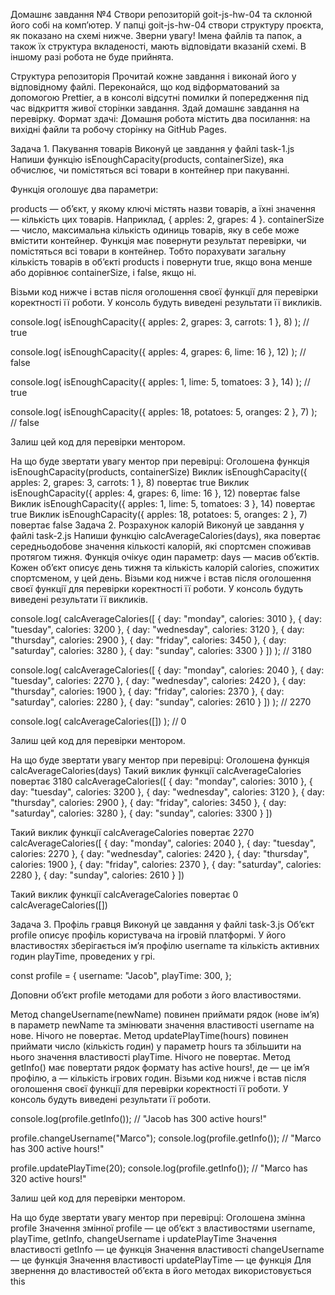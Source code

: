 Домашнє завдання №4
Створи репозиторій goit-js-hw-04 та склонюй його собі на комп’ютер.
У папці goit-js-hw-04 створи структуру проєкта, як показано на схемі нижче.
Зверни увагу!
Імена файлів та папок, а також їх структура вкладеності, мають відповідати вказаній схемі. В іншому разі робота не буде прийнята.

Структура репозиторія
Прочитай кожне завдання і виконай його у відповідному файлі.
Переконайся, що код відформатований за допомогою Prettier, а в консолі відсутні помилки й попередження під час відкриття живої сторінки завдання.
Здай домашнє завдання на перевірку.
Формат здачі: Домашня робота містить два посилання: на вихідні файли та робочу сторінку на GitHub Pages.

Задача 1. Пакування товарів
Виконуй це завдання у файлі task-1.js
Напиши функцію isEnoughCapacity(products, containerSize), яка обчислює, чи помістяться всі товари в контейнер при пакуванні.

Функція оголошує два параметри:

products — об’єкт, у якому ключі містять назви товарів, а їхні значення — кількість цих товарів. Наприклад, { apples: 2, grapes: 4 }.
containerSize — число, максимальна кількість одиниць товарів, яку в себе може вмістити контейнер.
Функція має повернути результат перевірки, чи помістяться всі товари в контейнер. Тобто порахувати загальну кількість товарів в об’єкті products і повернути true, якщо вона менше або дорівнює containerSize, і false, якщо ні.

Візьми код нижче і встав після оголошення своєї функції для перевірки коректності її роботи. У консоль будуть виведені результати її викликів.

console.log(
isEnoughCapacity({ apples: 2, grapes: 3, carrots: 1 }, 8)
); // true

console.log(
isEnoughCapacity({ apples: 4, grapes: 6, lime: 16 }, 12)
); // false

console.log(
isEnoughCapacity({ apples: 1, lime: 5, tomatoes: 3 }, 14)
); // true

console.log(
isEnoughCapacity({ apples: 18, potatoes: 5, oranges: 2 }, 7)
); // false

Залиш цей код для перевірки ментором.

На що буде звертати увагу ментор при перевірці:
Оголошена функція isEnoughCapacity(products, containerSize)
Виклик isEnoughCapacity({ apples: 2, grapes: 3, carrots: 1 }, 8) повертає true
Виклик isEnoughCapacity({ apples: 4, grapes: 6, lime: 16 }, 12) повертає false
Виклик isEnoughCapacity({ apples: 1, lime: 5, tomatoes: 3 }, 14) повертає true
Виклик isEnoughCapacity({ apples: 18, potatoes: 5, oranges: 2 }, 7) повертає false
Задача 2. Розрахунок калорій
Виконуй це завдання у файлі task-2.js
Напиши функцію calcAverageCalories(days), яка повертає середньодобове значення кількості калорій, які спортсмен споживав протягом тижня. Функція очікує один параметр: days — масив об’єктів. Кожен об’єкт описує день тижня та кількість калорій calories, спожитих спортсменом, у цей день. Візьми код нижче і встав після оголошення своєї функції для перевірки коректності її роботи. У консоль будуть виведені результати її викликів.

console.log(
calcAverageCalories([
{ day: "monday", calories: 3010 },
{ day: "tuesday", calories: 3200 },
{ day: "wednesday", calories: 3120 },
{ day: "thursday", calories: 2900 },
{ day: "friday", calories: 3450 },
{ day: "saturday", calories: 3280 },
{ day: "sunday", calories: 3300 }
])
); // 3180

console.log(
calcAverageCalories([
{ day: "monday", calories: 2040 },
{ day: "tuesday", calories: 2270 },
{ day: "wednesday", calories: 2420 },
{ day: "thursday", calories: 1900 },
{ day: "friday", calories: 2370 },
{ day: "saturday", calories: 2280 },
{ day: "sunday", calories: 2610 }
])
); // 2270

console.log(
calcAverageCalories([])
); // 0

Залиш цей код для перевірки ментором.

На що буде звертати увагу ментор при перевірці:
Оголошена функція calcAverageCalories(days)
Такий виклик функції calcAverageCalories повертає 3180
calcAverageCalories([
{ day: "monday", calories: 3010 },
{ day: "tuesday", calories: 3200 },
{ day: "wednesday", calories: 3120 },
{ day: "thursday", calories: 2900 },
{ day: "friday", calories: 3450 },
{ day: "saturday", calories: 3280 },
{ day: "sunday", calories: 3300 }
])

Такий виклик функції calcAverageCalories повертає 2270
calcAverageCalories([
{ day: "monday", calories: 2040 },
{ day: "tuesday", calories: 2270 },
{ day: "wednesday", calories: 2420 },
{ day: "thursday", calories: 1900 },
{ day: "friday", calories: 2370 },
{ day: "saturday", calories: 2280 },
{ day: "sunday", calories: 2610 }
])

Такий виклик функції calcAverageCalories повертає 0
calcAverageCalories([])

Задача 3. Профіль гравця
Виконуй це завдання у файлі task-3.js
Об’єкт profile описує профіль користувача на ігровій платформі. У його властивостях зберігається ім’я профілю username та кількість активних годин playTime, проведених у грі.

const profile = {
username: "Jacob",
playTime: 300,
};

Доповни об’єкт profile методами для роботи з його властивостями.

Метод changeUsername(newName) повинен приймати рядок (нове ім’я) в параметр newName та змінювати значення властивості username на нове. Нічого не повертає.
Метод updatePlayTime(hours) повинен приймати число (кількість годин) у параметр hours та збільшити на нього значення властивості playTime. Нічого не повертає.
Метод getInfo() має повертати рядок формату <Username> has <amount> active hours!, де <Username> — це ім’я профілю, а <amount> — кількість ігрових годин.
Візьми код нижче і встав після оголошення своєї функції для перевірки коректності її роботи. У консоль будуть виведені результати її роботи.

console.log(profile.getInfo()); // "Jacob has 300 active hours!"

profile.changeUsername("Marco");
console.log(profile.getInfo()); // "Marco has 300 active hours!"

profile.updatePlayTime(20);
console.log(profile.getInfo()); // "Marco has 320 active hours!"

Залиш цей код для перевірки ментором.

На що буде звертати увагу ментор при перевірці:
Оголошена змінна profile
Значення змінної profile — це об’єкт з властивостями username, playTime, getInfo, changeUsername і updatePlayTime
Значення властивості getInfo — це функція
Значення властивості changeUsername — це функція
Значення властивості updatePlayTime — це функція
Для звернення до властивостей об’єкта в його методах використовується this
